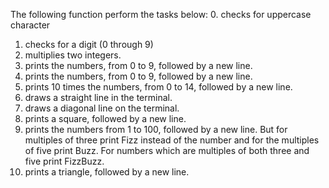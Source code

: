 The following function perform the tasks below:
0. checks for uppercase character
1. checks for a digit (0 through 9)
2. multiplies two integers.
3. prints the numbers, from 0 to 9, followed by a new line.
4. prints the numbers, from 0 to 9, followed by a new line. 
5. prints 10 times the numbers, from 0 to 14, followed by a new line.
6. draws a straight line in the terminal.
7. draws a diagonal line on the terminal.
8. prints a square, followed by a new line.
9. prints the numbers from 1 to 100, followed by a new line. But for multiples of three print Fizz instead of the number and for the multiples of five print Buzz. For numbers which are multiples of both three and five print FizzBuzz.
10.  prints a triangle, followed by a new line.
